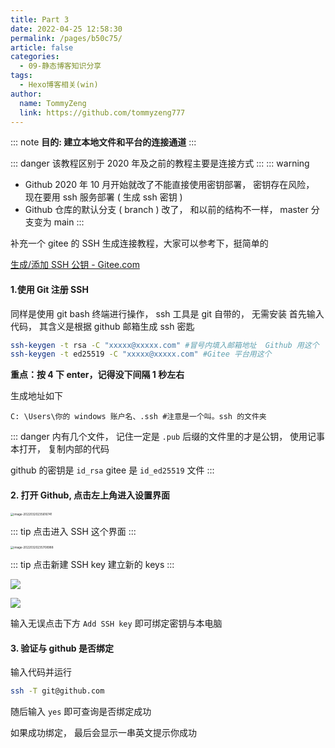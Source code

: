 ```yaml
---
title: Part 3
date: 2022-04-25 12:58:30
permalink: /pages/b50c75/
article: false
categories:
  - 09-静态博客知识分享
tags:
  - Hexo博客相关(win)
author: 
  name: TommyZeng
  link: https://github.com/tommyzeng777
---
```




::: note
**目的: 建立本地文件和平台的连接通道**
:::

::: danger
该教程区别于 2020 年及之前的教程主要是连接方式
:::
::: warning
 -   Github 2020 年 10 月开始就改了不能直接使用密钥部署， 密钥存在风险， 现在要用 ssh 服务部署 ( 生成 ssh 密钥 )
 -   Github 仓库的默认分支 ( branch ) 改了， 和以前的结构不一样， master 分支变为 main
:::

补充一个 gitee 的 SSH 生成连接教程，大家可以参考下，挺简单的

 [生成/添加 SSH 公钥 - Gitee.com](https://gitee.com/help/articles/4181#article-header0)

#### 1.使用 Git 注册 SSH
同样是使用 git bash 终端进行操作， ssh 工具是 git 自带的， 无需安装
首先输入代码， 其含义是根据 github 邮箱生成 ssh 密匙

```bash
ssh-keygen -t rsa -C "xxxxx@xxxxx.com" #冒号内填入邮箱地址  Github 用这个
ssh-keygen -t ed25519 -C "xxxxx@xxxxx.com" #Gitee 平台用这个
```

**重点：按 4 下 enter，记得没下间隔 1 秒左右**

生成地址如下

```
C: \Users\你的 windows 账户名、.ssh #注意是一个叫。ssh 的文件夹
```
::: danger
内有几个文件， 记住一定是 `.pub` 后缀的文件里的才是公钥， 使用记事本打开， 复制内部的代码

github 的密钥是 `id_rsa`
gitee 是 `id_ed25519` 文件
:::

#### 2. 打开 Github, 点击左上角进入设置界面

<img src="https://cdn.jsdelivr.net/gh/TommyZeng777/picgo/img/202203250928681.png" alt="image-20220320235616741" style="zoom:33%;" />

::: tip
点击进入 SSH 这个界面
:::

<img src="https://cdn.jsdelivr.net/gh/TommyZeng777/picgo/img/202203250928765.png" alt="image-20220320235708988" style="zoom: 33%;" />

::: tip
点击新建 SSH key
建立新的 keys
:::

![](https://cdn.jsdelivr.net/gh/TommyZeng777/picgo/img/202203250934323.png)

![](https://cdn.jsdelivr.net/gh/TommyZeng777/picgo/img/202203250931885.png)

输入无误点击下方 `Add SSH key` 即可绑定密钥与本电脑

#### 3. 验证与 github 是否绑定

输入代码并运行

```bash
ssh -T git@github.com
```

随后输入 `yes` 即可查询是否绑定成功

如果成功绑定， 最后会显示一串英文提示你成功